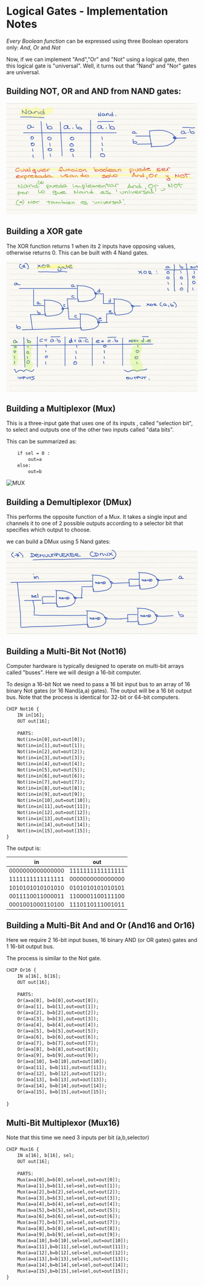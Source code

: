 # Logical Gates - Implementation Notes


*Every Boolean function* can be expressed using three Boolean operators only: *And*, *Or* and *Not*

Now, if we can implement "And","Or" and "Not" using a logical gate, then this logical gate is "universal". Well, it turns out that "Nand" and "Nor" gates are universal.

## Building NOT, OR and AND from NAND gates:
![Nand](img/img1.png)

## Building a XOR gate
The XOR function returns 1 when its 2 inputs have opposing values, otherwise returns 0.
This can be built with 4 Nand gates.

![XOR](img/img2.png)

## Building a Multiplexor (Mux)
This is a three-input gate that uses one of its inputs , called "selection bit", to select and outputs one of the other two inputs called "data bits".

This can be summarized as:

```
    if sel = 0 :
        out=a
    else:
        out=b
```

![MUX](img/img3.png)

## Building a Demultiplexor (DMux)
This performs the opposite function of a Mux. It takes a single input and channels it to one of 2 possible outputs according to a selector bit that specifies which output to choose.

we can build a DMux using 5 Nand gates:

![DMUX](img/img4.png)

## Building a Multi-Bit Not (Not16)
Computer hardware is typically designed to operate on multi-bit arrays called "buses". Here we will design a 16-bit computer.

To design a 16-bit Not we need to pass a 16 bit input bus to an array of 16 binary Not gates (or 16 Nand(a,a) gates). The output will be a 16 bit output bus.
Note that the process is identical for 32-bit or 64-bit computers.

```
CHIP Not16 {
    IN in[16];
    OUT out[16];

    PARTS:
    Not(in=in[0],out=out[0]);
    Not(in=in[1],out=out[1]);
    Not(in=in[2],out=out[2]);
    Not(in=in[3],out=out[3]);
    Not(in=in[4],out=out[4]);
    Not(in=in[5],out=out[5]);
    Not(in=in[6],out=out[6]);
    Not(in=in[7],out=out[7]);
    Not(in=in[8],out=out[8]);
    Not(in=in[9],out=out[9]);
    Not(in=in[10],out=out[10]);
    Not(in=in[11],out=out[11]);
    Not(in=in[12],out=out[12]);
    Not(in=in[13],out=out[13]);
    Not(in=in[14],out=out[14]);
    Not(in=in[15],out=out[15]);
}
```


The output is:

|        in        |       out        |
|:----------------:|:----------------:|
| 0000000000000000 | 1111111111111111 |
| 1111111111111111 | 0000000000000000 |
| 1010101010101010 | 0101010101010101 |
| 0011110011000011 | 1100001100111100 |
| 0001001000110100 | 1110110111001011 |

## Building a Multi-Bit And and Or (And16 and Or16)

Here we require 2 16-bit input buses, 16 binary AND (or OR gates) gates and 1 16-bit output bus.

The process is similar to the Not gate.

```
CHIP Or16 {
    IN a[16], b[16];
    OUT out[16];

    PARTS:
    Or(a=a[0], b=b[0],out=out[0]);
    Or(a=a[1], b=b[1],out=out[1]);
    Or(a=a[2], b=b[2],out=out[2]);
    Or(a=a[3], b=b[3],out=out[3]);
    Or(a=a[4], b=b[4],out=out[4]);
    Or(a=a[5], b=b[5],out=out[5]);
    Or(a=a[6], b=b[6],out=out[6]);
    Or(a=a[7], b=b[7],out=out[7]);
    Or(a=a[8], b=b[8],out=out[8]);
    Or(a=a[9], b=b[9],out=out[9]);
    Or(a=a[10], b=b[10],out=out[10]);
    Or(a=a[11], b=b[11],out=out[11]);
    Or(a=a[12], b=b[12],out=out[12]);
    Or(a=a[13], b=b[13],out=out[13]);
    Or(a=a[14], b=b[14],out=out[14]);
    Or(a=a[15], b=b[15],out=out[15]);

}
```

## Multi-Bit Multiplexor (Mux16)

Note that this time we need 3 inputs per bit (a,b,selector)
```
CHIP Mux16 {
    IN a[16], b[16], sel;
    OUT out[16];

    PARTS:
    Mux(a=a[0],b=b[0],sel=sel,out=out[0]);
	Mux(a=a[1],b=b[1],sel=sel,out=out[1]);
	Mux(a=a[2],b=b[2],sel=sel,out=out[2]);
	Mux(a=a[3],b=b[3],sel=sel,out=out[3]);
	Mux(a=a[4],b=b[4],sel=sel,out=out[4]);
	Mux(a=a[5],b=b[5],sel=sel,out=out[5]);
	Mux(a=a[6],b=b[6],sel=sel,out=out[6]);
	Mux(a=a[7],b=b[7],sel=sel,out=out[7]);
	Mux(a=a[8],b=b[8],sel=sel,out=out[8]);
	Mux(a=a[9],b=b[9],sel=sel,out=out[9]);
	Mux(a=a[10],b=b[10],sel=sel,out=out[10]);
	Mux(a=a[11],b=b[11],sel=sel,out=out[11]);
	Mux(a=a[12],b=b[12],sel=sel,out=out[12]);
	Mux(a=a[13],b=b[13],sel=sel,out=out[13]);
	Mux(a=a[14],b=b[14],sel=sel,out=out[14]);
	Mux(a=a[15],b=b[15],sel=sel,out=out[15]);
}
```



